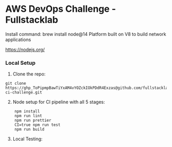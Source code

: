 # AWS DevOps Challenge - Fullstacklab

Install command:
brew install node@14
Platform built on V8 to build network applications

https://nodejs.org/


### Local Setup

1. Clone the repo:

```
git clone https://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@github.com/fullstacklabs/devops-ci-challenge.git
```    

2. Node setup for CI pipeline with all 5 stages:
```
    npm install
    npm run lint
    npm run prettier
    CI=true npm run test
    npm run build
```

3. Local Testing: